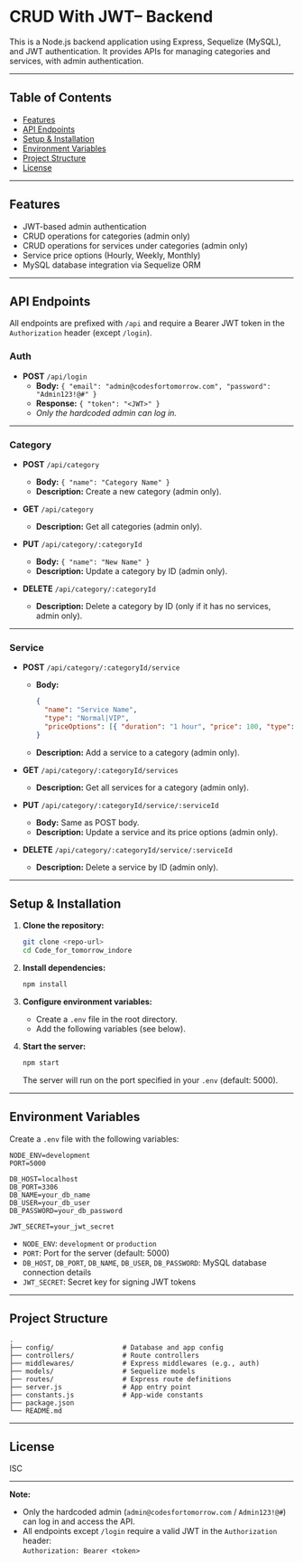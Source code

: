 # CRUD With JWT– Backend

This is a Node.js backend application using Express, Sequelize (MySQL), and JWT authentication. It provides APIs for managing categories and services, with admin authentication.

---

## Table of Contents

- [Features](#features)
- [API Endpoints](#api-endpoints)
- [Setup & Installation](#setup--installation)
- [Environment Variables](#environment-variables)
- [Project Structure](#project-structure)
- [License](#license)

---

## Features

- JWT-based admin authentication
- CRUD operations for categories (admin only)
- CRUD operations for services under categories (admin only)
- Service price options (Hourly, Weekly, Monthly)
- MySQL database integration via Sequelize ORM

---

## API Endpoints

All endpoints are prefixed with `/api` and require a Bearer JWT token in the `Authorization` header (except `/login`).

### Auth

- **POST** `/api/login`
  - **Body:** `{ "email": "admin@codesfortomorrow.com", "password": "Admin123!@#" }`
  - **Response:** `{ "token": "<JWT>" }`
  - _Only the hardcoded admin can log in._

---

### Category

- **POST** `/api/category`

  - **Body:** `{ "name": "Category Name" }`
  - **Description:** Create a new category (admin only).

- **GET** `/api/category`

  - **Description:** Get all categories (admin only).

- **PUT** `/api/category/:categoryId`

  - **Body:** `{ "name": "New Name" }`
  - **Description:** Update a category by ID (admin only).

- **DELETE** `/api/category/:categoryId`
  - **Description:** Delete a category by ID (only if it has no services, admin only).

---

### Service

- **POST** `/api/category/:categoryId/service`

  - **Body:**
    ```json
    {
      "name": "Service Name",
      "type": "Normal|VIP",
      "priceOptions": [{ "duration": "1 hour", "price": 100, "type": "Hourly" }]
    }
    ```
  - **Description:** Add a service to a category (admin only).

- **GET** `/api/category/:categoryId/services`

  - **Description:** Get all services for a category (admin only).

- **PUT** `/api/category/:categoryId/service/:serviceId`

  - **Body:** Same as POST body.
  - **Description:** Update a service and its price options (admin only).

- **DELETE** `/api/category/:categoryId/service/:serviceId`
  - **Description:** Delete a service by ID (admin only).

---

## Setup & Installation

1. **Clone the repository:**

   ```bash
   git clone <repo-url>
   cd Code_for_tomorrow_indore
   ```

2. **Install dependencies:**

   ```bash
   npm install
   ```

3. **Configure environment variables:**

   - Create a `.env` file in the root directory.
   - Add the following variables (see below).

4. **Start the server:**
   ```bash
   npm start
   ```
   The server will run on the port specified in your `.env` (default: 5000).

---

## Environment Variables

Create a `.env` file with the following variables:

```
NODE_ENV=development
PORT=5000

DB_HOST=localhost
DB_PORT=3306
DB_NAME=your_db_name
DB_USER=your_db_user
DB_PASSWORD=your_db_password

JWT_SECRET=your_jwt_secret
```

- `NODE_ENV`: `development` or `production`
- `PORT`: Port for the server (default: 5000)
- `DB_HOST`, `DB_PORT`, `DB_NAME`, `DB_USER`, `DB_PASSWORD`: MySQL database connection details
- `JWT_SECRET`: Secret key for signing JWT tokens

---

## Project Structure

```
.
├── config/                 # Database and app config
├── controllers/            # Route controllers
├── middlewares/            # Express middlewares (e.g., auth)
├── models/                 # Sequelize models
├── routes/                 # Express route definitions
├── server.js               # App entry point
├── constants.js            # App-wide constants
├── package.json
└── README.md
```

---

## License

ISC

---

**Note:**

- Only the hardcoded admin (`admin@codesfortomorrow.com` / `Admin123!@#`) can log in and access the API.
- All endpoints except `/login` require a valid JWT in the `Authorization` header:  
  `Authorization: Bearer <token>`
